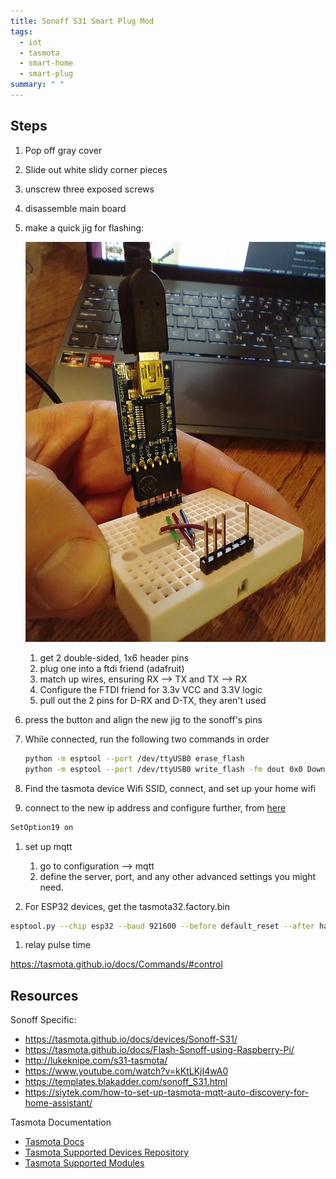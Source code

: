 ```yaml
---
title: Sonoff S31 Smart Plug Mod
tags: 
  - iot
  - tasmota
  - smart-home
  - smart-plug
summary: " "
---
```



## Steps

1. Pop off gray cover
1. Slide out white slidy corner pieces
1. unscrew three exposed screws
1. disassemble main board
1. make a quick jig for flashing:

    ![Figure](img_20220812_220924561.jpg)

    1. get 2 double-sided, 1x6 header pins
    1. plug one into a ftdi friend (adafruit)
    1. match up wires, ensuring RX --> TX and TX --> RX
    1. Configure the FTDI friend for 3.3v VCC and 3.3V logic
    1. pull out the 2 pins for D-RX and D-TX, they aren't used
1. press the button and align the new jig to the sonoff's pins
1. While connected, run the following two commands in order

    ```bash
    python -m esptool --port /dev/ttyUSB0 erase_flash
    python -m esptool --port /dev/ttyUSB0 write_flash -fm dout 0x0 Downloads/tasmota.bin
    ```
    
1. Find the tasmota device Wifi SSID, connect, and set up your home wifi
1. connect to the new ip address and configure further, from [here](https://siytek.com/how-to-set-up-tasmota-mqtt-auto-discovery-for-home-assistant/)

```bash
SetOption19 on
```

1. set up mqtt
   1. go to configuration --> mqtt
   2. define the server, port, and any other advanced settings you might need.


1. For ESP32 devices, get the tasmota32.factory.bin

```bash
esptool.py --chip esp32 --baud 921600 --before default_reset --after hard_reset write_flash -z --flash_mode dout --flash_size detect 0x0 tasmota32.factory.bin
```

1. relay pulse time


<https://tasmota.github.io/docs/Commands/#control>

## Resources

Sonoff Specific:

* <https://tasmota.github.io/docs/devices/Sonoff-S31/>
* <https://tasmota.github.io/docs/Flash-Sonoff-using-Raspberry-Pi/>
* <http://lukeknipe.com/s31-tasmota/>
* <https://www.youtube.com/watch?v=kKtLKjI4wA0>
* <https://templates.blakadder.com/sonoff_S31.html>
* <https://siytek.com/how-to-set-up-tasmota-mqtt-auto-discovery-for-home-assistant/>

Tasmota Documentation

* [Tasmota Docs](https://tasmota.github.io/docs/#license)
* [Tasmota Supported Devices Repository](https://templates.blakadder.com/)
* [Tasmota Supported Modules](https://tasmota.github.io/docs/Supported-Modules/)
